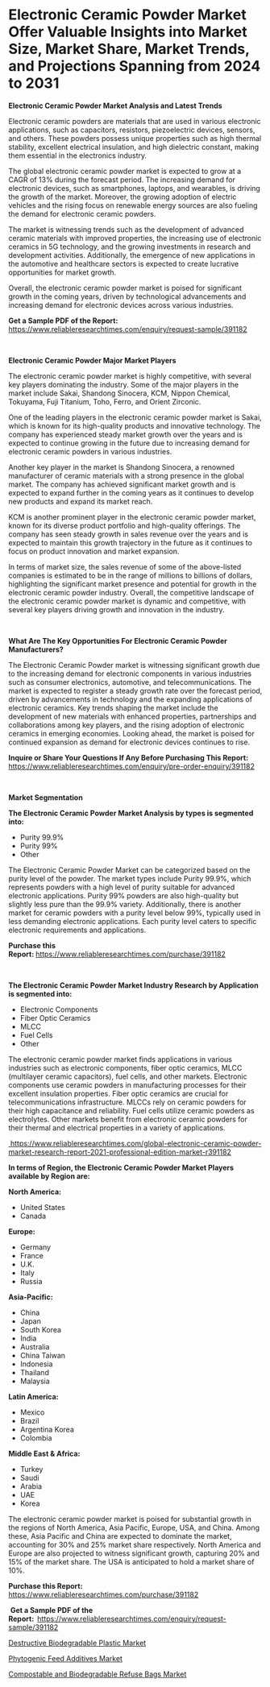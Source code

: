 <p><h1>Electronic Ceramic Powder Market Offer Valuable Insights into Market Size, Market Share, Market Trends, and Projections Spanning from 2024 to 2031</h1></p><p><strong>Electronic Ceramic Powder Market Analysis and Latest Trends</strong></p>
<p><p>Electronic ceramic powders are materials that are used in various electronic applications, such as capacitors, resistors, piezoelectric devices, sensors, and others. These powders possess unique properties such as high thermal stability, excellent electrical insulation, and high dielectric constant, making them essential in the electronics industry.</p><p>The global electronic ceramic powder market is expected to grow at a CAGR of 13% during the forecast period. The increasing demand for electronic devices, such as smartphones, laptops, and wearables, is driving the growth of the market. Moreover, the growing adoption of electric vehicles and the rising focus on renewable energy sources are also fueling the demand for electronic ceramic powders.</p><p>The market is witnessing trends such as the development of advanced ceramic materials with improved properties, the increasing use of electronic ceramics in 5G technology, and the growing investments in research and development activities. Additionally, the emergence of new applications in the automotive and healthcare sectors is expected to create lucrative opportunities for market growth.</p><p>Overall, the electronic ceramic powder market is poised for significant growth in the coming years, driven by technological advancements and increasing demand for electronic devices across various industries.</p></p>
<p><strong>Get a Sample PDF of the Report:&nbsp;</strong> <a href="https://www.reliableresearchtimes.com/enquiry/request-sample/391182">https://www.reliableresearchtimes.com/enquiry/request-sample/391182</a></p>
<p>&nbsp;</p>
<p><strong>Electronic Ceramic Powder Major Market Players</strong></p>
<p><p>The electronic ceramic powder market is highly competitive, with several key players dominating the industry. Some of the major players in the market include Sakai, Shandong Sinocera, KCM, Nippon Chemical, Tokuyama, Fuji Titanium, Toho, Ferro, and Orient Zirconic.</p><p>One of the leading players in the electronic ceramic powder market is Sakai, which is known for its high-quality products and innovative technology. The company has experienced steady market growth over the years and is expected to continue growing in the future due to increasing demand for electronic ceramic powders in various industries.</p><p>Another key player in the market is Shandong Sinocera, a renowned manufacturer of ceramic materials with a strong presence in the global market. The company has achieved significant market growth and is expected to expand further in the coming years as it continues to develop new products and expand its market reach.</p><p>KCM is another prominent player in the electronic ceramic powder market, known for its diverse product portfolio and high-quality offerings. The company has seen steady growth in sales revenue over the years and is expected to maintain this growth trajectory in the future as it continues to focus on product innovation and market expansion.</p><p>In terms of market size, the sales revenue of some of the above-listed companies is estimated to be in the range of millions to billions of dollars, highlighting the significant market presence and potential for growth in the electronic ceramic powder industry. Overall, the competitive landscape of the electronic ceramic powder market is dynamic and competitive, with several key players driving growth and innovation in the industry.</p></p>
<p>&nbsp;</p>
<p><strong>What Are The Key Opportunities For Electronic Ceramic Powder Manufacturers?</strong></p>
<p><p>The Electronic Ceramic Powder market is witnessing significant growth due to the increasing demand for electronic components in various industries such as consumer electronics, automotive, and telecommunications. The market is expected to register a steady growth rate over the forecast period, driven by advancements in technology and the expanding applications of electronic ceramics. Key trends shaping the market include the development of new materials with enhanced properties, partnerships and collaborations among key players, and the rising adoption of electronic ceramics in emerging economies. Looking ahead, the market is poised for continued expansion as demand for electronic devices continues to rise.</p></p>
<p><strong>Inquire or Share Your Questions If Any Before Purchasing This Report:</strong> <a href="https://www.reliableresearchtimes.com/enquiry/pre-order-enquiry/391182">https://www.reliableresearchtimes.com/enquiry/pre-order-enquiry/391182</a></p>
<p>&nbsp;</p>
<p><strong>Market Segmentation</strong></p>
<p><strong>The Electronic Ceramic Powder Market Analysis by types is segmented into:</strong></p>
<p><ul><li>Purity 99.9%</li><li>Purity 99%</li><li>Other</li></ul></p>
<p><p>The Electronic Ceramic Powder Market can be categorized based on the purity level of the powder. The market types include Purity 99.9%, which represents powders with a high level of purity suitable for advanced electronic applications. Purity 99% powders are also high-quality but slightly less pure than the 99.9% variety. Additionally, there is another market for ceramic powders with a purity level below 99%, typically used in less demanding electronic applications. Each purity level caters to specific electronic requirements and applications.</p></p>
<p><strong>Purchase this Report:&nbsp;</strong><a href="https://www.reliableresearchtimes.com/purchase/391182">https://www.reliableresearchtimes.com/purchase/391182</a></p>
<p>&nbsp;</p>
<p><strong>The Electronic Ceramic Powder Market Industry Research by Application is segmented into:</strong></p>
<p><ul><li>Electronic Components</li><li>Fiber Optic Ceramics</li><li>MLCC</li><li>Fuel Cells</li><li>Other</li></ul></p>
<p><p>The electronic ceramic powder market finds applications in various industries such as electronic components, fiber optic ceramics, MLCC (multilayer ceramic capacitors), fuel cells, and other markets. Electronic components use ceramic powders in manufacturing processes for their excellent insulation properties. Fiber optic ceramics are crucial for telecommunications infrastructure. MLCCs rely on ceramic powders for their high capacitance and reliability. Fuel cells utilize ceramic powders as electrolytes. Other markets benefit from electronic ceramic powders for their thermal and electrical properties in a variety of applications.</p></p>
<p><a href="https://www.reliableresearchtimes.com/global-electronic-ceramic-powder-market-research-report-2021-professional-edition-market-r391182">&nbsp;https://www.reliableresearchtimes.com/global-electronic-ceramic-powder-market-research-report-2021-professional-edition-market-r391182</a></p>
<p><strong>In terms of Region, the Electronic Ceramic Powder Market Players available by Region are:</strong></p>
<p>
    <p> <strong> North America: </strong>
        <ul>
            <li>United States</li>
            <li>Canada</li>
        </ul>
        </p> 
    <p> <strong> Europe: </strong>
        <ul>
            <li>Germany</li>
            <li>France</li>
            <li>U.K.</li>
            <li>Italy</li>
            <li>Russia</li>
        </ul>
        </p> 
    <p> <strong> Asia-Pacific: </strong>
        <ul>
            <li>China</li>
            <li>Japan</li>
            <li>South Korea</li>
            <li>India</li>
            <li>Australia</li>
            <li>China Taiwan</li>
            <li>Indonesia</li>
            <li>Thailand</li>
            <li>Malaysia</li>
        </ul>
        </p> 
    <p> <strong> Latin America: </strong>
        <ul>
            <li>Mexico</li>
            <li>Brazil</li>
            <li>Argentina Korea</li>
            <li>Colombia</li>
        </ul>
        </p> 
    <p> <strong> Middle East & Africa: </strong>
        <ul>
            <li>Turkey</li>
            <li>Saudi</li>
            <li>Arabia</li>
            <li>UAE</li>
            <li>Korea</li>
        </ul>
    </p>
    </p>
<p><p>The electronic ceramic powder market is poised for substantial growth in the regions of North America, Asia Pacific, Europe, USA, and China. Among these, Asia Pacific and China are expected to dominate the market, accounting for 30% and 25% market share respectively. North America and Europe are also projected to witness significant growth, capturing 20% and 15% of the market share. The USA is anticipated to hold a market share of 10%.</p></p>
<p><strong>Purchase this Report: </strong><a href="https://www.reliableresearchtimes.com/purchase/391182">https://www.reliableresearchtimes.com/purchase/391182</a></p>
<p>&nbsp;<strong>Get a Sample PDF of the Report:&nbsp;&nbsp;</strong><a href="https://www.reliableresearchtimes.com/enquiry/request-sample/391182">https://www.reliableresearchtimes.com/enquiry/request-sample/391182</a></p>
<p><strong></strong></p>
<p><p><a href="https://github.com/khlifeservices/Market-Research-Report-List-1/blob/main/destructive-biodegradable-plastic-market.md">Destructive Biodegradable Plastic Market</a></p><p><a href="https://github.com/msbsaifansami/Market-Research-Report-List-1/blob/main/phytogenic-feed-additives-market.md">Phytogenic Feed Additives Market</a></p><p><a href="https://github.com/theanastasiyah/Market-Research-Report-List-1/blob/main/compostable-and-biodegradable-refuse-bags-market.md">Compostable and Biodegradable Refuse Bags Market</a></p></p>